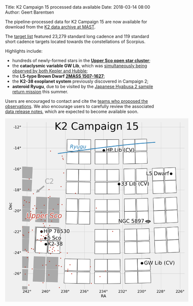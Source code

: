 Title: K2 Campaign 15 processed data available
Date: 2018-03-14 08:00
Author: Geert Barentsen

The pipeline-processed data for K2 Campaign 15
are now available for download
from the [K2 data archive at MAST](http://archive.stsci.edu/k2).

The [target list](k2-approved-programs.html#campaign-15) featured
23,279 standard long cadence and 119 standard short cadence targets
located towards the constellations of Scorpius.

Highlights include:
<ul>
<li>hundreds of newly-formed stars in the <b><a href="https://en.wikipedia.org/wiki/Scorpius%E2%80%93Centaurus_Association">Upper Sco open star cluster</a></b>;</li>
<li>the <b>cataclysmic variable GW Lib</b>, which was <a href="https://twitter.com/jotajotahermes/status/903524780837625856">simultaneously being observed by both Kepler and Hubble</a>;</li>
<li>the <b>L5-type Brown Dwarf <a href="https://en.wikipedia.org/wiki/2MASS_1507-1627">2MASS 1507-1627</a></b>;</li>
<li>the <b>K2-38 exoplanet system</b> previously discovered in Campaign 2;</li>
<li><b>asteroid Ryugu</b>, due to be visited by the <a href="http://global.jaxa.jp/projects/sat/hayabusa2/">Japanese Hyabusa 2 sample return mission</a> this summer.</li>
</ul>

Users are encouraged to contact and cite the [teams who proposed the observations](k2-approved-programs.html#campaign-15).
We also encourage users to carefully review the associated
[data release notes](k2-data-release-notes.html),
which are expected to become available soon.

<a href="images/k2/k2-c15-field.png"><img class="img-responsive" style="max-width:600px;" src="images/k2/k2-c15-field.png"></a>

